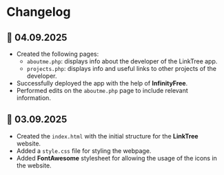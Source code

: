 # Changelog

## :calendar: 04.09.2025
* Created the following pages:  
  * `aboutme.php`: displays info about the developer of the LinkTree app.
  * `projects.php`: displays info and useful links to other projects of the developer.
* Successfully deployed the app with the help of **InfinityFree**.
* Performed edits on the `aboutme.php` page to include relevant information.

## :calendar: 03.09.2025
* Created the `index.html` with the initial structure for the **LinkTree** website.
* Added a `style.css` file for styling the webpage.
* Added **FontAwesome** stylesheet for allowing the usage of the icons in the website.
